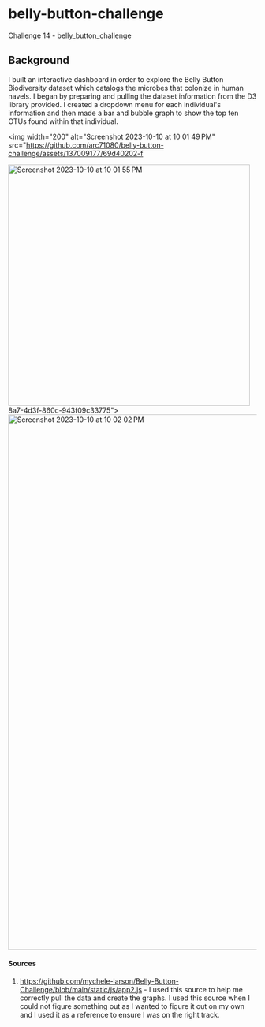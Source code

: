# belly-button-challenge
Challenge 14 - belly_button_challenge

## Background

I built an interactive dashboard in order to explore the Belly Button Biodiversity dataset which catalogs the microbes that colonize in human navels.  I began by preparing and pulling the dataset information from the D3 library provided.  I created a dropdown menu for each individual's information and then made a bar and bubble graph to show the top ten OTUs found within that individual.

<img width="200" alt="Screenshot 2023-10-10 at 10 01 49 PM" src="https://github.com/arc71080/belly-button-challenge/assets/137009177/69d40202-f

<img width="490" alt="Screenshot 2023-10-10 at 10 01 55 PM" src="https://github.com/arc71080/belly-button-challenge/assets/137009177/e62cc1e9-b889-4250-8f9f-8a82cdca7097">
8a7-4d3f-860c-943f09c33775">

<img width="1086" alt="Screenshot 2023-10-10 at 10 02 02 PM" src="https://github.com/arc71080/belly-button-challenge/assets/137009177/02cf79fd-abb6-4dcf-a126-117599a89696">



#### Sources

1. https://github.com/mychele-larson/Belly-Button-Challenge/blob/main/static/js/app2.js - I used this source to help me correctly pull the data and create the graphs. I used this source when I could not figure something out as I wanted to figure it out on my own and I used it as a reference to ensure I was on the right track.
